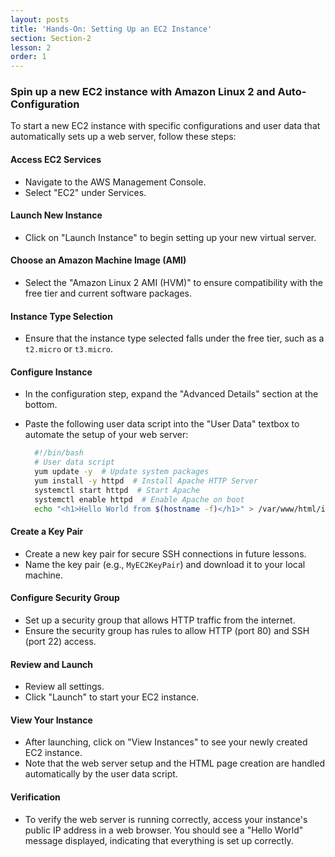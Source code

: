 ```yaml
---
layout: posts
title: 'Hands-On: Setting Up an EC2 Instance'
section: Section-2
lesson: 2
order: 1
---
```


### Spin up a new EC2 instance with Amazon Linux 2 and Auto-Configuration

To start a new EC2 instance with specific configurations and user data that automatically sets up a web server, follow these steps:

#### **Access EC2 Services**

- Navigate to the AWS Management Console.
- Select "EC2" under Services.

<!-- pagebreak -->

#### **Launch New Instance**

- Click on "Launch Instance" to begin setting up your new virtual server.

<!-- pagebreak -->

#### **Choose an Amazon Machine Image (AMI)**

- Select the "Amazon Linux 2 AMI (HVM)" to ensure compatibility with the free tier and current software packages.

<!-- pagebreak -->

#### **Instance Type Selection**

- Ensure that the instance type selected falls under the free tier, such as a `t2.micro` or `t3.micro`.

<!-- pagebreak -->

#### **Configure Instance**

- In the configuration step, expand the "Advanced Details" section at the bottom.
- Paste the following user data script into the "User Data" textbox to automate the setup of your web server:

  ```bash
    #!/bin/bash
    # User data script
    yum update -y  # Update system packages
    yum install -y httpd  # Install Apache HTTP Server
    systemctl start httpd  # Start Apache
    systemctl enable httpd  # Enable Apache on boot
    echo "<h1>Hello World from $(hostname -f)</h1>" > /var/www/html/index.html
  ```

<!-- pagebreak -->

#### **Create a Key Pair**

- Create a new key pair for secure SSH connections in future lessons.
- Name the key pair (e.g., `MyEC2KeyPair`) and download it to your local machine.

<!-- pagebreak -->

#### **Configure Security Group**

- Set up a security group that allows HTTP traffic from the internet.
- Ensure the security group has rules to allow HTTP (port 80) and SSH (port 22) access.

<!-- pagebreak -->

#### **Review and Launch**

- Review all settings.
- Click "Launch" to start your EC2 instance.

<!-- pagebreak -->

#### **View Your Instance**

- After launching, click on "View Instances" to see your newly created EC2 instance.
- Note that the web server setup and the HTML page creation are handled automatically by the user data script.

<!-- pagebreak -->

#### Verification

- To verify the web server is running correctly, access your instance's public IP address in a web browser. You should see a "Hello World" message displayed, indicating that everything is set up correctly.
